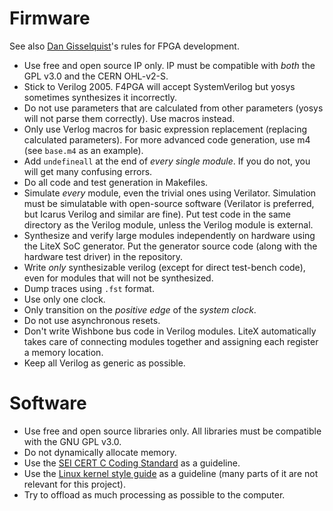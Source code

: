 # Firmware

See also [Dan Gisselquist][1]'s rules for FPGA development.

[1]: https://zipcpu.com/blog/2017/08/21/rules-for-newbies.html

* Use free and open source IP only. IP must be compatible with *both* the
  GPL v3.0 and the CERN OHL-v2-S.
* Stick to Verilog 2005. F4PGA will accept SystemVerilog but yosys sometimes
  synthesizes it incorrectly.
* Do not use parameters that are calculated from other parameters (yosys
  will not parse them correctly). Use macros instead.
* Only use Verlog macros for basic expression replacement (replacing calculated
  parameters). For more advanced code generation, use m4 (see `base.m4` as an
  example).
* Add `undefineall` at the end of *every single module*. If you do not,
  you will get many confusing errors.
* Do all code and test generation in Makefiles.
* Simulate *every* module, even the trivial ones using Verilator.
  Simulation must be simulatable with open-source software (Verilator is
  preferred, but Icarus Verilog and similar are fine). Put test code in the same
  directory as the Verilog module, unless the Verilog module is external.
* Synthesize and verify large modules independently on hardware using
  the LiteX SoC generator. Put the generator source code (along with
  the hardware test driver) in the repository.
* Write *only* synthesizable verilog (except for direct test-bench code), even
  for modules that will not be synthesized.
* Dump traces using `.fst` format.
* Use only one clock.
* Only transition on the *positive edge* of the *system clock*.
* Do not use asynchronous resets.
* Don't write Wishbone bus code in Verilog modules. LiteX automatically
  takes care of connecting modules together and assigning each register
  a memory location.
* Keep all Verilog as generic as possible.

# Software

* Use free and open source libraries only. All libraries must be compatible
  with the GNU GPL v3.0.
* Do not dynamically allocate memory.
* Use the [SEI CERT C Coding Standard][2] as a guideline.
* Use the [Linux kernel style guide][3] as a guideline (many parts of it
  are not relevant for this project).
* Try to offload as much processing as possible to the computer.

[2]: https://wiki.sei.cmu.edu/confluence/display/c/SEI+CERT+C+Coding+Standard
[3]: https://www.kernel.org/doc/Documentation/process/coding-style.
